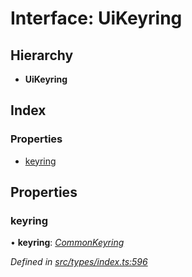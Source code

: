# Interface: UiKeyring

## Hierarchy

* **UiKeyring**

## Index

### Properties

* [keyring](uikeyring.md#keyring)

## Properties

###  keyring

• **keyring**: *[CommonKeyring](../globals.md#commonkeyring)*

*Defined in [src/types/index.ts:596](https://github.com/PolymathNetwork/polymesh-sdk/blob/524b0225/src/types/index.ts#L596)*
